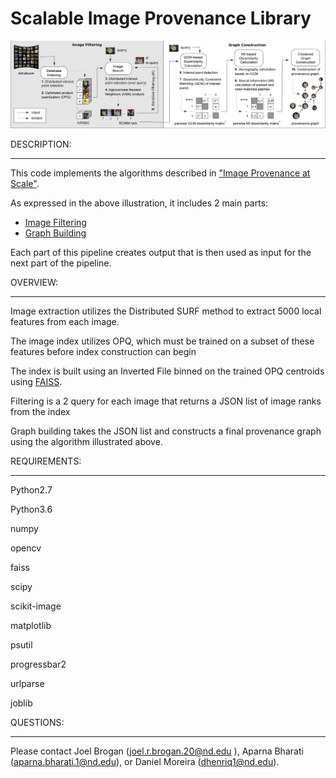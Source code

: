 # Scalable Image Provenance Library #

![The full image provenance pipeline](figure1.png?raw=true "Figure1")

DESCRIPTION:
************
This code implements the algorithms described in ["Image Provenance at Scale"](https://arxiv.org/abs/1801.06510).

As expressed in the above illustration, it includes 2 main parts:
* [Image Filtering](image_filtering/README.md)
* [Graph Building](graph_building/README.md)

Each part of this pipeline creates output that is then used as input for the next part of the pipeline. 

OVERVIEW:
*********
Image extraction utilizes the Distributed SURF method to extract 5000 local features from each image.  

The image index utilizes OPQ, which must be trained on a subset of these features before index construction can begin

The index is built using an Inverted File binned on the trained OPQ centroids using [FAISS](https://github.com/facebookresearch/faiss).

Filtering is a 2 query for each image that returns a JSON list of image ranks from the index

Graph building takes the JSON list and constructs a final provenance graph using the algorithm illustrated above.

REQUIREMENTS:
*************
Python2.7

Python3.6

numpy

opencv

faiss

scipy

scikit-image

matplotlib

psutil

progressbar2

urlparse

joblib


QUESTIONS:
**********
Please contact Joel Brogan (joel.r.brogan.20@nd.edu ), Aparna Bharati (aparna.bharati.1@nd.edu), or Daniel Moreira (dhenriq1@nd.edu).
